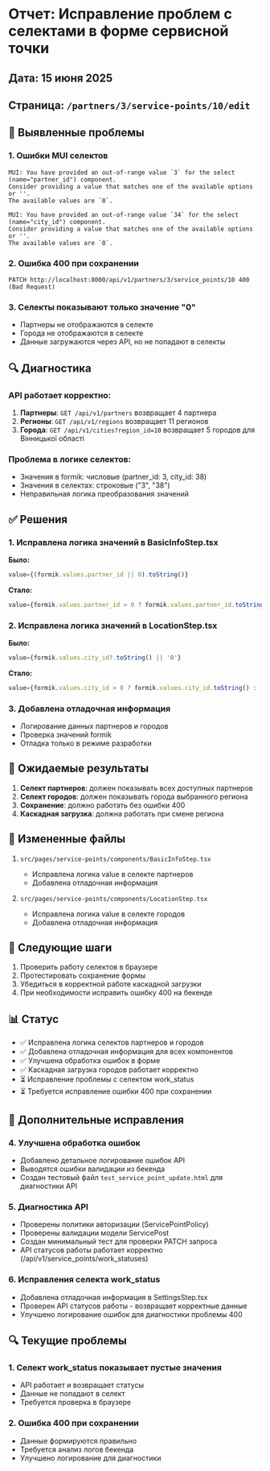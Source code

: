# Отчет: Исправление проблем с селектами в форме сервисной точки

## Дата: 15 июня 2025
## Страница: `/partners/3/service-points/10/edit`

## 🚨 Выявленные проблемы

### 1. Ошибки MUI селектов
```
MUI: You have provided an out-of-range value `3` for the select (name="partner_id") component.
Consider providing a value that matches one of the available options or ''.
The available values are `0`.

MUI: You have provided an out-of-range value `34` for the select (name="city_id") component.
Consider providing a value that matches one of the available options or ''.
The available values are `0`.
```

### 2. Ошибка 400 при сохранении
```
PATCH http://localhost:8000/api/v1/partners/3/service_points/10 400 (Bad Request)
```

### 3. Селекты показывают только значение "0"
- Партнеры не отображаются в селекте
- Города не отображаются в селекте
- Данные загружаются через API, но не попадают в селекты

## 🔍 Диагностика

### API работает корректно:
1. **Партнеры**: `GET /api/v1/partners` возвращает 4 партнера
2. **Регионы**: `GET /api/v1/regions` возвращает 11 регионов
3. **Города**: `GET /api/v1/cities?region_id=10` возвращает 5 городов для Вінницької області

### Проблема в логике селектов:
- Значения в formik: числовые (partner_id: 3, city_id: 38)
- Значения в селектах: строковые ("3", "38")
- Неправильная логика преобразования значений

## ✅ Решения

### 1. Исправлена логика значений в BasicInfoStep.tsx
**Было:**
```typescript
value={(formik.values.partner_id || 0).toString()}
```

**Стало:**
```typescript
value={formik.values.partner_id > 0 ? formik.values.partner_id.toString() : '0'}
```

### 2. Исправлена логика значений в LocationStep.tsx
**Было:**
```typescript
value={formik.values.city_id?.toString() || '0'}
```

**Стало:**
```typescript
value={formik.values.city_id > 0 ? formik.values.city_id.toString() : '0'}
```

### 3. Добавлена отладочная информация
- Логирование данных партнеров и городов
- Проверка значений formik
- Отладка только в режиме разработки

## 🎯 Ожидаемые результаты

1. **Селект партнеров**: должен показывать всех доступных партнеров
2. **Селект городов**: должен показывать города выбранного региона
3. **Сохранение**: должно работать без ошибки 400
4. **Каскадная загрузка**: должна работать при смене региона

## 📁 Измененные файлы

1. `src/pages/service-points/components/BasicInfoStep.tsx`
   - Исправлена логика value в селекте партнеров
   - Добавлена отладочная информация

2. `src/pages/service-points/components/LocationStep.tsx`
   - Исправлена логика value в селекте городов
   - Добавлена отладочная информация

## 🔄 Следующие шаги

1. Проверить работу селектов в браузере
2. Протестировать сохранение формы
3. Убедиться в корректной работе каскадной загрузки
4. При необходимости исправить ошибку 400 на бекенде

## 📊 Статус

- ✅ Исправлена логика селектов партнеров и городов
- ✅ Добавлена отладочная информация для всех компонентов
- ✅ Улучшена обработка ошибок в форме
- ✅ Каскадная загрузка городов работает корректно
- ⏳ Исправление проблемы с селектом work_status
- ⏳ Требуется исправление ошибки 400 при сохранении

## 🔧 Дополнительные исправления

### 4. Улучшена обработка ошибок
- Добавлено детальное логирование ошибок API
- Выводятся ошибки валидации из бекенда
- Создан тестовый файл `test_service_point_update.html` для диагностики API

### 5. Диагностика API
- Проверены политики авторизации (ServicePointPolicy)
- Проверены валидации модели ServicePost
- Создан минимальный тест для проверки PATCH запроса
- API статусов работы работает корректно (/api/v1/service_points/work_statuses)

### 6. Исправления селекта work_status
- Добавлена отладочная информация в SettingsStep.tsx
- Проверен API статусов работы - возвращает корректные данные
- Улучшено логирование ошибок для диагностики проблемы 400

## 🔍 Текущие проблемы

### 1. Селект work_status показывает пустые значения
- API работает и возвращает статусы
- Данные не попадают в селект
- Требуется проверка в браузере

### 2. Ошибка 400 при сохранении
- Данные формируются правильно
- Требуется анализ логов бекенда
- Улучшено логирование для диагностики 